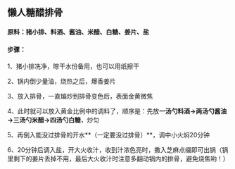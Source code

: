 ## 懒人糖醋排骨

#### 原料：猪小排、料酒、酱油、米醋、白糖、姜片、盐

#### 步骤：

1、猪小排冼净，晾干水份备用，也可以用纸擦干

2、锅内倒少量油，烧热之后，爆香姜片

3、放入排骨，一直煸炒到排骨变色后，表面金黄微焦

4、此时就可以放入黄金比例中的调料了，顺序是：先放**一汤勺料酒→两汤勺酱油→三汤勺米醋→四汤勺白糖**，炒匀

5、再倒入能没过排骨的开水**（一定要没过排骨）**，调中小火焖20分钟

6、20分钟后调入盐，开大火收汁，收到汁浓色亮时，撒入芝麻点缀即可出锅（锅里剩下的姜片丢掉不用，最后大火收汁时注意多翻动锅内的排骨，避免烧焦哟！）
